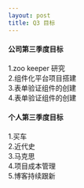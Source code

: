 ```yaml
---
layout: post
title: Q3 目标
---
```


####  公司第三季度目标   
1.zoo  keeper 研究 <br>
2.组件化平台项目搭建<br>
3.表单验证组件的创建<br>
4.表单验证组件的创建

####  个人第三季度目标
1.买车<br>
2.近代史<br>
3.马克思<br>
4.项目成本管理<br>
5.博客持续跟新